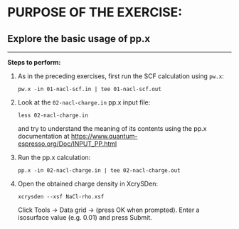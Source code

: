# PURPOSE OF THE EXERCISE: 
## Explore the basic usage of pp.x
-------------------------------------------------------

**Steps to perform:**

1. As in the preceding exercises, first run the SCF calculation using `pw.x`:

       pw.x -in 01-nacl-scf.in | tee 01-nacl-scf.out


2. Look at the `02-nacl-charge.in` pp.x input file:

       less 02-nacl-charge.in

   and try to understand the meaning of its contents using the pp.x documentation at
   https://www.quantum-espresso.org/Doc/INPUT_PP.html


3. Run the pp.x calculation:

       pp.x -in 02-nacl-charge.in | tee 02-nacl-charge.out


3. Open the obtained charge density in XcrySDen:

       xcrysden --xsf NaCl-rho.xsf

   Click Tools -> Data grid -> (press OK when prompted).
   Enter a isosurface value (e.g. 0.01) and press Submit.
